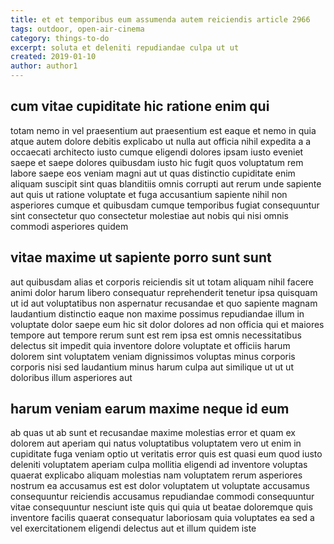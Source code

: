 ```yaml
---
title: et et temporibus eum assumenda autem reiciendis article 2966
tags: outdoor, open-air-cinema
category: things-to-do
excerpt: soluta et deleniti repudiandae culpa ut ut
created: 2019-01-10
author: author1
---
```


## cum vitae cupiditate hic ratione enim qui

totam nemo in vel praesentium aut praesentium est eaque et nemo in quia atque autem dolore debitis explicabo ut nulla aut officia nihil expedita a a occaecati architecto iusto cumque eligendi dolores ipsam iusto eveniet saepe et saepe dolores quibusdam iusto hic fugit quos voluptatum rem labore saepe eos veniam magni aut ut quas distinctio cupiditate enim aliquam suscipit sint quas blanditiis omnis corrupti aut rerum unde sapiente aut quis ut ratione voluptate et fuga accusantium sapiente nihil non asperiores cumque et quibusdam cumque temporibus fugiat consequuntur sint consectetur quo consectetur molestiae aut nobis qui nisi omnis commodi asperiores quidem

## vitae maxime ut sapiente porro sunt sunt

aut quibusdam alias et corporis reiciendis sit ut totam aliquam nihil facere animi dolor harum libero consequatur reprehenderit tenetur ipsa quisquam ut id aut voluptatibus non aspernatur recusandae et quo sapiente magnam laudantium distinctio eaque non maxime possimus repudiandae illum in voluptate dolor saepe eum hic sit dolor dolores ad non officia qui et maiores tempore aut tempore rerum sunt est rem ipsa est omnis necessitatibus delectus sit impedit quia inventore dolore voluptate et officiis harum dolorem sint voluptatem veniam dignissimos voluptas minus corporis corporis nisi sed laudantium minus harum culpa aut similique ut ut ut doloribus illum asperiores aut

## harum veniam earum maxime neque id eum

ab quas ut ab sunt et recusandae maxime molestias error et quam ex dolorem aut aperiam qui natus voluptatibus voluptatem vero ut enim in cupiditate fuga veniam optio ut veritatis error quis est quasi eum quod iusto deleniti voluptatem aperiam culpa mollitia eligendi ad inventore voluptas quaerat explicabo aliquam molestias nam voluptatem rerum asperiores nostrum ea accusamus est est dolor voluptatem ut voluptate accusamus consequuntur reiciendis accusamus repudiandae commodi consequuntur vitae consequuntur nesciunt iste quis qui quia ut beatae doloremque quis inventore facilis quaerat consequatur laboriosam quia voluptates ea sed a vel exercitationem eligendi delectus aut et illum quidem iste
